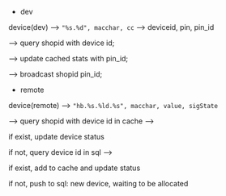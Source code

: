 - dev

device(dev) --> `"%s.%d", macchar, cc` --> deviceid, pin, pin_id 

--> query shopid with device id;

--> update cached stats with pin_id;

--> broadcast shopid pin_id;

- remote

device(remote) --> `"hb.%s.%ld.%s", macchar, value, sigState`

--> query shopid with device id in cache -->

if exist, update device status

if not, query device id in sql -->

if exist, add to cache and update status

if not, push to sql: new device, waiting to be allocated

